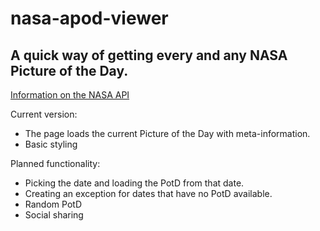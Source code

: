# nasa-apod-viewer
## A quick way of getting every and any NASA Picture of the Day.

[Information on the NASA API](https://api.nasa.gov/)

Current version:
* The page loads the current Picture of the Day with meta-information.
* Basic styling

Planned functionality:
* Picking the date and loading the PotD from that date.
* Creating an exception for dates that have no PotD available.
* Random PotD
* Social sharing


